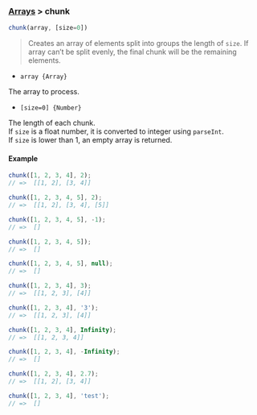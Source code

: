 ### [Arrays](../) > chunk

```js
chunk(array, [size=0])
```

>  Creates an array of elements split into groups the length of `size`.
> If array can’t be split evenly, the final chunk will be the remaining elements.

- `array {Array}`

The array to process.

- `[size=0] {Number}`

The length of each chunk.<br/>
If `size` is a float number, it is converted to integer using `parseInt`.<br/>
If `size` is lower than 1, an empty array is returned.

#### Example
```js
chunk([1, 2, 3, 4], 2);
// =>  [[1, 2], [3, 4]]

chunk([1, 2, 3, 4, 5], 2);
// =>  [[1, 2], [3, 4], [5]]

chunk([1, 2, 3, 4, 5], -1);
// =>  []

chunk([1, 2, 3, 4, 5]);
// =>  []

chunk([1, 2, 3, 4, 5], null);
// =>  []

chunk([1, 2, 3, 4], 3);
// =>  [[1, 2, 3], [4]]

chunk([1, 2, 3, 4], '3');
// =>  [[1, 2, 3], [4]]

chunk([1, 2, 3, 4], Infinity);
// =>  [[1, 2, 3, 4]]

chunk([1, 2, 3, 4], -Infinity);
// =>  []

chunk([1, 2, 3, 4], 2.7);
// =>  [[1, 2], [3, 4]]

chunk([1, 2, 3, 4], 'test');
// =>  []
```
